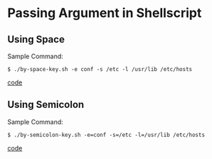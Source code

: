 # Passing Argument in Shellscript

## Using Space

Sample Command:
```console
$ ./by-space-key.sh -e conf -s /etc -l /usr/lib /etc/hosts
```
[code](./by-space-key.sh)

## Using Semicolon

Sample Command:
```console
$ ./by-semicolon-key.sh -e=conf -s=/etc -l=/usr/lib /etc/hosts
```
[code](./by-semicolon-key.sh)
